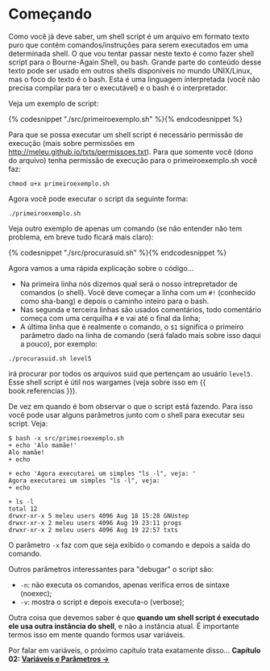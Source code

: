 # Começando

Como você já deve saber, um shell script é um arquivo em formato texto
puro que contém comandos/instruções para serem executados em uma
determinada shell. O que vou tentar passar neste texto é como fazer shell
script para o Bourne-Again Shell, ou bash. Grande parte do conteúdo desse texto
pode ser usado em outros shells disponíveis no mundo UNIX/Linux, mas o foco
do texto é o bash. Esta é uma linguagem
interpretada (você não precisa compilar para ter o executável) e o bash é
o interpretador.

Veja um exemplo de script:

{% codesnippet "./src/primeiroexemplo.sh" %}{% endcodesnippet %}

Para que se possa executar um shell script é necessário permissão de
execução (mais sobre permissões em http://meleu.github.io/txts/permissoes.txt).
Para que somente você (dono do arquivo) tenha permissão de execução
para o primeiroexemplo.sh você faz:

    chmod u+x primeiroexemplo.sh

Agora você pode executar o script da seguinte forma:

    ./primeiroexemplo.sh

Veja outro exemplo de apenas um comando (se não entender não tem problema,
em breve tudo ficará mais claro):

{% codesnippet "./src/procurasuid.sh" %}{% endcodesnippet %}

Agora vamos a uma rápida explicação sobre o código...
- Na primeira linha nós dizemos qual será o nosso intrepretador de
comandos (o shell). Você deve começar a linha com um `#!` (conhecido como
sha-bang) e depois o caminho inteiro para o bash.
- Nas segunda e terceira linhas são usados comentários, todo
comentário começa com uma cerquilha `#` e vai até o final da linha;
- A última linha que é realmente o comando, o `$1` significa o primeiro
parâmetro dado na linha de comando (será falado mais sobre isso daqui
a pouco), por exemplo:

```
./procurasuid.sh level5
```

irá procurar por todos os arquivos suid que pertençam ao usuário `level5`.
Esse shell script é útil nos wargames (veja sobre isso em {{ book.referencias }}).

De vez em quando é bom observar o que o script está fazendo. Para isso
você pode usar alguns parâmetros junto com o shell para executar seu
script. Veja:

```
$ bash -x src/primeiroexemplo.sh
+ echo 'Alo mamãe!'
Alo mamãe!
+ echo

+ echo 'Agora executarei um simples "ls -l", veja: '
Agora executarei um simples "ls -l", veja:
+ echo

+ ls -l
total 12
drwxr-xr-x 5 meleu users 4096 Aug 18 15:28 GNUstep
drwxr-xr-x 2 meleu users 4096 Aug 19 23:11 progs
drwxr-xr-x 2 meleu users 4096 Aug 19 22:57 txts
```

O parâmetro `-x` faz com que seja exibido o comando e depois a saída do
comando.

Outros parâmetros interessantes para "debugar" o script são:

- `-n`: não executa os comandos, apenas verifica erros de sintaxe (noexec);
- `-v`: mostra o script e depois executa-o (verbose);

Outra coisa que devemos saber é que **quando um shell script é executado
ele usa outra instância do shell**, e não a instância atual. É importante termos
isso em mente quando formos usar variáveis.

Por falar em variáveis, o próximo capítulo trata exatamente disso...
**Capítulo 02: [Variáveis e Parâmetros →](https://github.com/redmanndotsh/bashscripting/tree/master/chapter-02)**
